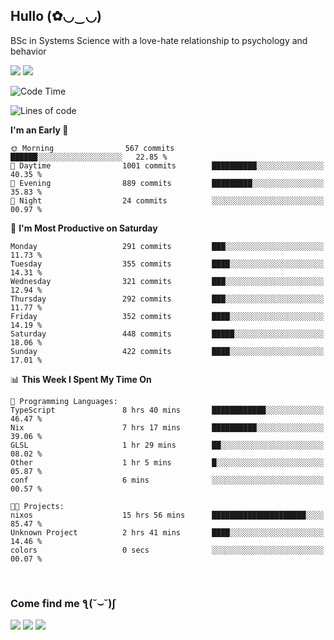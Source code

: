 <h2>Hullo (✿◡‿◡)</h2>

BSc in Systems Science with a love-hate relationship to psychology and behavior

<img src="https://github-readme-activity-graph.vercel.app/graph?username=hedonicadapter&theme=high-contrast"/>
<img src="https://github-readme-stats-git-masterrstaa-rickstaa.vercel.app/api?username=hedonicadapter&theme=highcontrast"/>

<!--START_SECTION:waka-->
![Code Time](http://img.shields.io/badge/Code%20Time-1%2C541%20hrs%2030%20mins-blue)

![Lines of code](https://img.shields.io/badge/From%20Hello%20World%20I%27ve%20Written-5.2%20million%20lines%20of%20code-blue)

**I'm an Early 🐤** 

```text
🌞 Morning                567 commits         ██████░░░░░░░░░░░░░░░░░░░   22.85 % 
🌆 Daytime                1001 commits        ██████████░░░░░░░░░░░░░░░   40.35 % 
🌃 Evening                889 commits         █████████░░░░░░░░░░░░░░░░   35.83 % 
🌙 Night                  24 commits          ░░░░░░░░░░░░░░░░░░░░░░░░░   00.97 % 
```
📅 **I'm Most Productive on Saturday** 

```text
Monday                   291 commits         ███░░░░░░░░░░░░░░░░░░░░░░   11.73 % 
Tuesday                  355 commits         ████░░░░░░░░░░░░░░░░░░░░░   14.31 % 
Wednesday                321 commits         ███░░░░░░░░░░░░░░░░░░░░░░   12.94 % 
Thursday                 292 commits         ███░░░░░░░░░░░░░░░░░░░░░░   11.77 % 
Friday                   352 commits         ████░░░░░░░░░░░░░░░░░░░░░   14.19 % 
Saturday                 448 commits         █████░░░░░░░░░░░░░░░░░░░░   18.06 % 
Sunday                   422 commits         ████░░░░░░░░░░░░░░░░░░░░░   17.01 % 
```


📊 **This Week I Spent My Time On** 

```text
💬 Programming Languages: 
TypeScript               8 hrs 40 mins       ████████████░░░░░░░░░░░░░   46.47 % 
Nix                      7 hrs 17 mins       ██████████░░░░░░░░░░░░░░░   39.06 % 
GLSL                     1 hr 29 mins        ██░░░░░░░░░░░░░░░░░░░░░░░   08.02 % 
Other                    1 hr 5 mins         █░░░░░░░░░░░░░░░░░░░░░░░░   05.87 % 
conf                     6 mins              ░░░░░░░░░░░░░░░░░░░░░░░░░   00.57 % 

🐱‍💻 Projects: 
nixos                    15 hrs 56 mins      █████████████████████░░░░   85.47 % 
Unknown Project          2 hrs 41 mins       ████░░░░░░░░░░░░░░░░░░░░░   14.46 % 
colors                   0 secs              ░░░░░░░░░░░░░░░░░░░░░░░░░   00.07 % 
```


<!--END_SECTION:waka-->

<br/>
<h3>Come find me ƪ(˘⌣˘)ʃ </h3>

<a href="https://hedonicadapter.com/"><img src="https://img.shields.io/badge/-Portfolio-3423A6?style=flat-square&logo=Google-Chrome&logoColor=white"/></a>
<a href="www.linkedin.com/in/sam-herman"><img src="https://img.shields.io/badge/-Sam%20Herman-0077B5?style=flat-square&logo=Linkedin&logoColor=white"/></a>
<a href="mailto:mailservice.samherman@gamil.com"><img src="https://img.shields.io/badge/-mailservice.samherman@gamil.com-D14836?style=flat-square&logo=Gmail&logoColor=white"/></a>

<!--
**cdthomp1/cdthomp1** is a ✨ _special_ ✨ repository because its `README.md` (this file) appears on your GitHub profile.


----
Credit: [cdthomp1](https://github.com/cdthomp1)

Last Edited on: 19/11/2020

